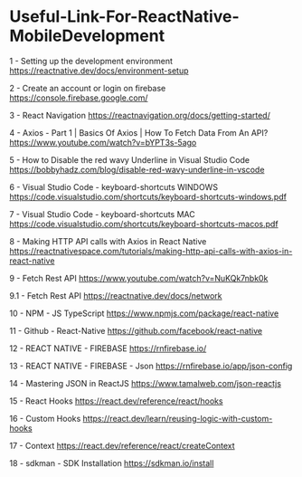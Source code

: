 # Useful-Link-For-ReactNative-MobileDevelopment


1 - Setting up the development environment
https://reactnative.dev/docs/environment-setup

2 - Create an account or login on firebase
https://console.firebase.google.com/

3 - React Navigation
https://reactnavigation.org/docs/getting-started/

4 - Axios - Part 1 | Basics Of Axios | How To Fetch Data From An API?
https://www.youtube.com/watch?v=bYPT3s-5ago
    
5 - How to Disable the red wavy Underline in Visual Studio Code
https://bobbyhadz.com/blog/disable-red-wavy-underline-in-vscode

6 - Visual Studio Code - keyboard-shortcuts WINDOWS
https://code.visualstudio.com/shortcuts/keyboard-shortcuts-windows.pdf

7 - Visual Studio Code - keyboard-shortcuts MAC
https://code.visualstudio.com/shortcuts/keyboard-shortcuts-macos.pdf

8 - Making HTTP API calls with Axios in React Native
https://reactnativespace.com/tutorials/making-http-api-calls-with-axios-in-react-native

9 - Fetch Rest API
https://www.youtube.com/watch?v=NuKQk7nbk0k

9.1 - Fetch Rest API
https://reactnative.dev/docs/network

10 - NPM - JS TypeScript
https://www.npmjs.com/package/react-native

11 - Github - React-Native
https://github.com/facebook/react-native

12 - REACT NATIVE - FIREBASE
https://rnfirebase.io/

13 - REACT NATIVE - FIREBASE - Json
https://rnfirebase.io/app/json-config

14 - Mastering JSON in ReactJS
https://www.tamalweb.com/json-reactjs

15 - React Hooks
https://react.dev/reference/react/hooks

16 - Custom Hooks
https://react.dev/learn/reusing-logic-with-custom-hooks

17 - Context
https://react.dev/reference/react/createContext

18 - sdkman - SDK Installation
https://sdkman.io/install
